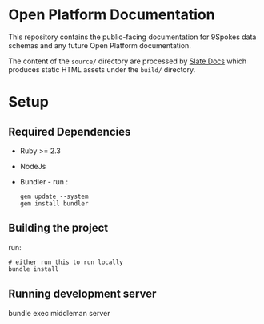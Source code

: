 # Open Platform Documentation

This repository contains the public-facing documentation for 9Spokes data schemas and any future Open Platform documentation.

The content of the `source/` directory are processed by [Slate Docs](https://github.com/slatedocs/slate) which produces static HTML assets under the `build/` directory.

# Setup

## Required Dependencies 

- Ruby >= 2.3

- NodeJs

- Bundler -  run :

  ```
  gem update --system
  gem install bundler
  ```

## Building the project 

run: 

```
# either run this to run locally
bundle install
```

## Running development server

bundle exec middleman server

